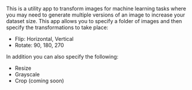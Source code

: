---
---

This is a utility app to transform images for machine learning tasks where you may need to generate multiple versions of an image to increase your dataset size. This app allows you to specify a folder of images and then specify the transformations to take place:
- Flip: Horizontal, Vertical
- Rotate: 90, 180, 270

In addition you can also specify the following:
- Resize
- Grayscale
- Crop (coming soon)
